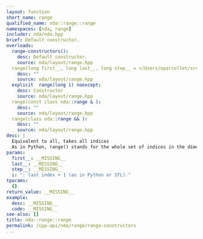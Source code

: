 ```yaml
---
layout: function
short_name: range
qualified_name: nda::range::range
namespaces: [nda, range]
includer: nda/nda.hpp
brief: Default constructor.
overloads:
  range-constructors():
    desc: Default constructor.
    source: nda/layout/range.hpp
  range(long first__, long last__, long step__ = </Users/oparcollet/src/nda/c++/nda/layout/./range.hpp:59:52>) noexcept:
    desc: ""
    source: nda/layout/range.hpp
  explicit  range(long i) noexcept:
    desc: Constructor
    source: nda/layout/range.hpp
  range(const class nda::range & ):
    desc: ""
    source: nda/layout/range.hpp
  range(class nda::range && ):
    desc: ""
    source: nda/layout/range.hpp
desc: |
  Equivalent to all, takes all indices
  As in Python, range() stands for the whole set of indices in the dimension (like `:` in python) :: A(range(), 0) // take the first column of A
params:
  first__: __MISSING__
  last__: __MISSING__
  step__: __MISSING__
  i: ": last index + 1 (as in Python or STL)."
tparams:
  {}
return_value: __MISSING__
example:
  desc: __MISSING__
  code: __MISSING__
see-also: []
title: nda::range::range
permalink: /cpp-api/nda/range/range-constructors
...
```



